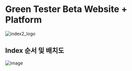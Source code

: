 <h1>Green Tester Beta Website + Platform </h1>


![index2_logo](https://user-images.githubusercontent.com/48445082/83166293-acae2580-a149-11ea-8ce4-357d9d467771.png)

<h2> Index 순서 및 배치도 </h2>

![image](https://user-images.githubusercontent.com/48445082/83166414-d9fad380-a149-11ea-902f-7709f03701ea.png)
